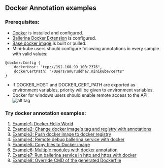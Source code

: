 ## Docker Annotation examples

### Prerequisites: 

- [Docker](https://docs.docker.com/install/) is installed and configured.
- [Ballerina Docker Extension](README.md) is configured.
- [Base docker image](../base/README.md) is built or pulled. 
- Mini-kube users should configure following annotations in every sample with valid values: 
```ballerina
@docker:Config {
    dockerHost: "tcp://192.168.99.100:2376", 
    dockerCertPath: "/Users/anuruddha/.minikube/certs"
}  
```
- If DOCKER_HOST and DOCKER_CERT_PATH are exported as environment variables, priority will be given to environment variables.
- Docker for windows users should enable remote access to the API.
 ![alt tag](./images/docker_for_windows.png)
### Try docker annotation examples:

1. [Example1: Docker Hello World](sample1/)
1. [Example2: Change docker image's tag and registry with annotations](sample2/)
1. [Example3: Push docker image to docker registry](sample3/)
1. [Example4: Remote debug ballerina service with docker](sample4/)
1. [Example5: Copy files to Docker image](sample5/)
1. [Example6: Multiple modules with docker annotation](sample6/)
1. [Example7: Run ballerina service in http and https with docker](sample7/)
1. [Example8: Override CMD of the generated Dockerfile](sample8/)